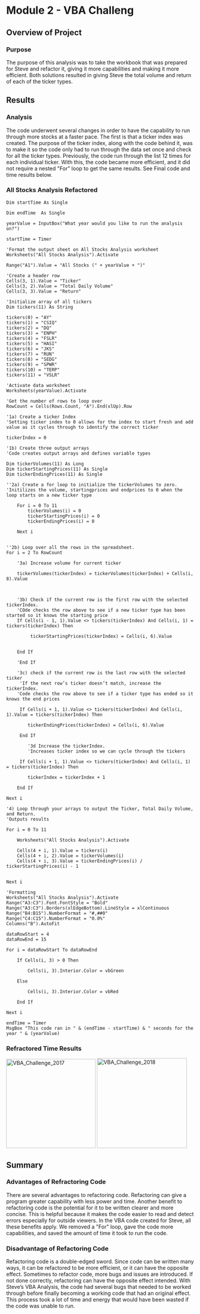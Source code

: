 # Module 2 - VBA Challeng

## Overview of Project 
### Purpose 
The purpose of this analysis was to take the workbook that was prepared for Steve and refactor it, giving it more capabilities and making it more efficient. Both solutions resulted in giving Steve the total volume and return of each of the ticker types.
## Results 
### Analysis 
The code underwent several changes in order to have the capability to run through more stocks at a faster pace. The first is that a ticker index was created. The purpose of the ticker index, along with the code behind it, was to make it so the code only had to run through the data set once and check for all the ticker types. Previously, the code run through the list 12 times for each individual ticker. With this, the code became more efficient, and it did not require a nested "For" loop to get the same results. See Final code and time results below.  

  
### All Stocks Analysis Refactored
    
    Dim startTime As Single
    
    Dim endTime  As Single

    yearValue = InputBox("What year would you like to run the analysis on?")

    startTime = Timer
    
    'Format the output sheet on All Stocks Analysis worksheet
    Worksheets("All Stocks Analysis").Activate
    
    Range("A1").Value = "All Stocks (" + yearValue + ")"
    
    'Create a header row
    Cells(3, 1).Value = "Ticker"
    Cells(3, 2).Value = "Total Daily Volume"
    Cells(3, 3).Value = "Return"

    'Initialize array of all tickers
    Dim tickers(11) As String
    
    tickers(0) = "AY"
    tickers(1) = "CSIQ"
    tickers(2) = "DQ"
    tickers(3) = "ENPH"
    tickers(4) = "FSLR"
    tickers(5) = "HASI"
    tickers(6) = "JKS"
    tickers(7) = "RUN"
    tickers(8) = "SEDG"
    tickers(9) = "SPWR"
    tickers(10) = "TERP"
    tickers(11) = "VSLR"
    
    'Activate data worksheet
    Worksheets(yearValue).Activate
    
    'Get the number of rows to loop over
    RowCount = Cells(Rows.Count, "A").End(xlUp).Row
    
    '1a) Create a ticker Index
    'Setting ticker index to 0 allows for the index to start fresh and add value as it cycles through to identify the correct ticker
    
    tickerIndex = 0

    '1b) Create three output arrays
    'Code creates output arrays and defines variable types
    
    Dim tickerVolumes(11) As Long
    Dim tickerStartingPrices(11) As Single
    Dim tickerEndingPrices(11) As Single
    
    ''2a) Create a for loop to initialize the tickerVolumes to zero.
    'Initilizes the volume, startingprices and endprices to 0 when the loop starts on a new ticker type
    
        For i = 0 To 11
            tickerVolumes(i) = 0
            tickerStartingPrices(i) = 0
            tickerEndingPrices(i) = 0
            
        Next i
           
        
    ''2b) Loop over all the rows in the spreadsheet.
    For i = 2 To RowCount
    
        '3a) Increase volume for current ticker
        
        tickerVolumes(tickerIndex) = tickerVolumes(tickerIndex) + Cells(i, 8).Value

        

        '3b) Check if the current row is the first row with the selected tickerIndex.
        'COde checks the row above to see if a new ticker type has been started so it knows the starting price
        If Cells(i - 1, 1).Value <> tickers(tickerIndex) And Cells(i, 1) = tickers(tickerIndex) Then
             
             tickerStartingPrices(tickerIndex) = Cells(i, 6).Value
            
            
        End If

        'End If
        
        '3c) check if the current row is the last row with the selected ticker
         'If the next row’s ticker doesn’t match, increase the tickerIndex.
        'Code checks the row above to see if a ticker type has ended so it knows the end prices
            
         If Cells(i + 1, 1).Value <> tickers(tickerIndex) And Cells(i, 1).Value = tickers(tickerIndex) Then
         
            tickerEndingPrices(tickerIndex) = Cells(i, 6).Value
            
         End If

            '3d Increase the tickerIndex.
            'Increases ticker index so we can cycle through the tickers
            
         If Cells(i + 1, 1).Value <> tickers(tickerIndex) And Cells(i, 1) = tickers(tickerIndex) Then
        
            tickerIndex = tickerIndex + 1
        
        End If
    
    Next i
    
    '4) Loop through your arrays to output the Ticker, Total Daily Volume, and Return.
    'Outputs results
    
    For i = 0 To 11
        
        Worksheets("All Stocks Analysis").Activate
        
        Cells(4 + i, 1).Value = tickers(i)
        Cells(4 + i, 2).Value = tickerVolumes(i)
        Cells(4 + i, 3).Value = tickerEndingPrices(i) / tickerStartingPrices(i) - 1
        
        
    Next i
    
    'Formatting
    Worksheets("All Stocks Analysis").Activate
    Range("A3:C3").Font.FontStyle = "Bold"
    Range("A3:C3").Borders(xlEdgeBottom).LineStyle = xlContinuous
    Range("B4:B15").NumberFormat = "#,##0"
    Range("C4:C15").NumberFormat = "0.0%"
    Columns("B").AutoFit

    dataRowStart = 4
    dataRowEnd = 15

    For i = dataRowStart To dataRowEnd
        
        If Cells(i, 3) > 0 Then
            
            Cells(i, 3).Interior.Color = vbGreen
            
        Else
        
            Cells(i, 3).Interior.Color = vbRed
            
        End If
        
    Next i
 
    endTime = Timer
    MsgBox "This code ran in " & (endTime - startTime) & " seconds for the year " & (yearValue)

### Refractored Time Results
<img width="239" alt="VBA_Challenge_2017" src="https://user-images.githubusercontent.com/111031608/186537687-ecaa5b2d-512f-451b-8f9e-dab8c74008f6.PNG">
<img width="241" alt="VBA_Challenge_2018" src="https://user-images.githubusercontent.com/111031608/186537692-a6105119-6456-4b52-96e5-508f69ff3acc.PNG">

## Summary 
### Advantages of Refractoring Code
There are several advantages to refactoring code. Refactoring can give a program greater capability with less power and time. Another benefit to refactoring code is the potential for it to be written clearer and more concise. This is helpful because it makes the code easier to read and detect errors especially for outside viewers. In the VBA code created for Steve, all these benefits apply. We removed a "For" loop, gave the code more capabilities, and saved the amount of time it took to run the code. 
### Disadvantage of Refactoring Code
Refactoring code is a double-edged sword. Since code can be written many ways, it can be refactored to be more efficient, or it can have the opposite effect. Sometimes to refactor code, more bugs and issues are introduced. If not done correctly, refactoring can have the opposite effect intended. With Steve’s VBA Analysis, the code had several bugs that needed to be worked through before finally becoming a working code that had an original effect. This process took a lot of time and energy that would have been wasted if the code was unable to run. 




